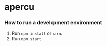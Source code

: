 # apercu

### How to run a development environment

1. Run `npm install` or `yarn`.
2. Run `npm start`.
